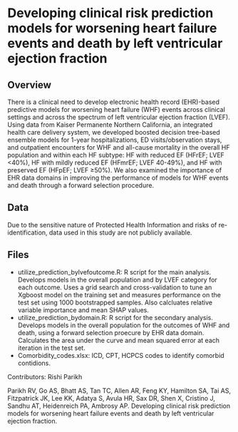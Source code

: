 # Developing clinical risk prediction models for worsening heart failure events and death by left ventricular ejection fraction

## Overview
There is a clinical need to develop electronic health record (EHR)-based predictive models for worsening heart failure (WHF) events across clinical settings and across the spectrum of left ventricular ejection fraction (LVEF). Using data from Kaiser Permanente Northern California, an integrated health care delivery system, we developed boosted decision tree-based ensemble models for 1-year hospitalizations, ED visits/observation stays, and outpatient encounters for WHF and all-cause mortality in the overall HF population and within each HF subtype: HF with reduced EF (HFrEF; LVEF <40%), HF with mildly reduced EF (HFmrEF; LVEF 40-49%), and HF with preserved EF (HFpEF; LVEF ≥50%). We also examined the importance of EHR data domains in improving the performance of models for WHF events and death through a forward selection procedure. 

## Data
Due to the sensitive nature of Protected Health Information and risks of re-identification, data used in this study are not publicly available.

## Files

* utilize_prediction_bylvefoutcome.R: R script for the main analysis. Develops models in the overall population and by LVEF category for each outcome. Uses a grid search and cross-validation to tune an Xgboost model on the training set and measures performance on the test set using 1000 bootstrapped samples. Also calcluates relative variable importance and mean SHAP values.
* utilize_prediction_bydomain.R: R script for the secondary analysis. Develops models in the overall population for the outcomes of WHF and death, using a forward selection proecure by EHR data domain. Calculates the area under the curve and mean squared error at each iteration in the test set.
* Comorbidity_codes.xlsx: ICD, CPT, HCPCS codes to identify comorbid contidions.

Contributors: Rishi Parikh

Parikh RV, Go AS, Bhatt AS, Tan TC, Allen AR, Feng KY, Hamilton SA, Tai AS, Fitzpatrick JK, Lee KK, Adatya S, Avula HR, Sax DR, Shen X, Cristino J, Sandhu AT, Heidenreich PA, Ambrosy AP. Developing clinical risk prediction models for worsening heart failure events and death by left ventricular ejection fraction.


